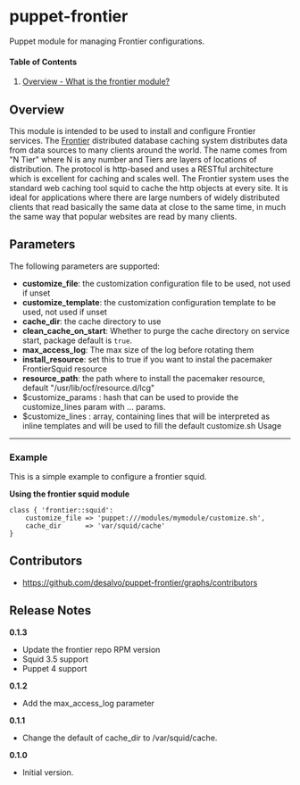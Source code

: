 puppet-frontier
======

Puppet module for managing Frontier configurations.

#### Table of Contents
1. [Overview - What is the frontier module?](#overview)

Overview
--------

This module is intended to be used to install and configure Frontier services.
The [Frontier](http://frontier.cern.ch/) distributed database caching system
distributes data from data sources to many clients around the world.
The name comes from "N Tier" where N is any number and Tiers are layers of
locations of distribution. The protocol is http-based and uses a RESTful
architecture which is excellent for caching and scales well.
The Frontier system uses the standard web caching tool squid to cache
the http objects at every site. It is ideal for applications where there are
large numbers of widely distributed clients that read basically the same data
at close to the same time, in much the same way that popular websites are read
by many clients.

Parameters
----------

The following parameters are supported:

* **customize_file**: the customization configuration file to be used, not used if unset
* **customize_template**: the customization configuration template to be used, not used if unset
* **cache_dir**: the cache directory to use
* **clean_cache_on_start**: Whether to purge the cache directory on service start, package default is `true`.
* **max_access_log**: The max size of the log before rotating them
* **install_resource**: set this to true if you want to instal the pacemaker FrontierSquid resource
* **resource_path**: the path where to install the pacemaker resource, default "/usr/lib/ocf/resource.d/lcg"
* $customize_params : hash that can be used to provide the customize_lines param with ... params.
* $customize_lines : array, containing lines that will be interpreted as inline templates and will be used to fill the default customize.sh 
Usage
-----

### Example

This is a simple example to configure a frontier squid.

**Using the frontier squid module**

```frontier-squid
class { 'frontier::squid':
    customize_file => 'puppet:///modules/mymodule/customize.sh',
    cache_dir      => 'var/squid/cache'
}
```

Contributors
------------

* https://github.com/desalvo/puppet-frontier/graphs/contributors

Release Notes
-------------

**0.1.3**

* Update the frontier repo RPM version
* Squid 3.5 support
* Puppet 4 support

**0.1.2**

* Add the max_access_log parameter

**0.1.1**

* Change the default of cache_dir to /var/squid/cache.

**0.1.0**

* Initial version.
